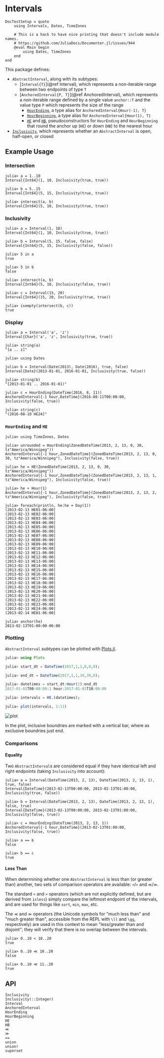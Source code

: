 # Intervals

```@meta
DocTestSetup = quote
    using Intervals, Dates, TimeZones

    # This is a hack to have nice printing that doesn't include module names.
    # https://github.com/JuliaDocs/Documenter.jl/issues/944
    @eval Main begin
        using Dates, TimeZones
    end
end
```

This package defines:
* `AbstractInterval`, along with its subtypes:
  * [`Interval{T}`](@ref Interval), which represents a non-iterable range between two endpoints of type `T`
  * [`AnchoredInterval{P, T}`](@ref AnchoredInterval), which represents a non-iterable range defined by a single
    value `anchor::T` and the value type `P` which represents the size of the range
    * [`HourEnding`](@ref), a type alias for `AnchoredInterval{Hour(-1), T}`
    * [`HourBeginning`](@ref), a type alias for `AnchoredInterval{Hour(1), T}`
    * [`HE`](@ref) and [`HB`](@ref), pseudoconstructors for `HourEnding` and `HourBeginning` that round the
      anchor up (`HE`) or down (`HB`) to the nearest hour
* [`Inclusivity`](@ref), which represents whether an `AbstractInterval` is open, half-open, or
  closed

## Example Usage

### Intersection

```jldoctest
julia> a = 1..10
Interval{Int64}(1, 10, Inclusivity(true, true))

julia> b = 5..15
Interval{Int64}(5, 15, Inclusivity(true, true))

julia> intersect(a, b)
Interval{Int64}(5, 10, Inclusivity(true, true))
```

### Inclusivity

```jldoctest
julia> a = Interval(1, 10)
Interval{Int64}(1, 10, Inclusivity(true, true))

julia> b = Interval(5, 15, false, false)
Interval{Int64}(5, 15, Inclusivity(false, false))

julia> 5 in a
true

julia> 5 in b
false

julia> intersect(a, b)
Interval{Int64}(5, 10, Inclusivity(false, true))

julia> c = Interval(15, 20)
Interval{Int64}(15, 20, Inclusivity(true, true))

julia> isempty(intersect(b, c))
true
```

### Display

```jldoctest
julia> a = Interval('a', 'z')
Interval{Char}('a', 'z', Inclusivity(true, true))

julia> string(a)
"[a .. z]"

julia> using Dates

julia> b = Interval(Date(2013), Date(2016), true, false)
Interval{Date}(2013-01-01, 2016-01-01, Inclusivity(true, false))

julia> string(b)
"[2013-01-01 .. 2016-01-01)"

julia> c = HourEnding(DateTime(2016, 8, 11))
AnchoredInterval{-1 hour,DateTime}(2016-08-11T00:00:00, Inclusivity(false, true))

julia> string(c)
"(2016-08-10 HE24]"
```

### `HourEnding` and `HE`

```jldoctest
julia> using TimeZones, Dates

julia> unrounded = HourEnding(ZonedDateTime(2013, 2, 13, 0, 30, tz"America/Winnipeg"))
AnchoredInterval{-1 hour,ZonedDateTime}(ZonedDateTime(2013, 2, 13, 0, 30, tz"America/Winnipeg"), Inclusivity(false, true))

julia> he = HE(ZonedDateTime(2013, 2, 13, 0, 30, tz"America/Winnipeg"))
AnchoredInterval{-1 hour,ZonedDateTime}(ZonedDateTime(2013, 2, 13, 1, tz"America/Winnipeg"), Inclusivity(false, true))

julia> he + Hour(1)
AnchoredInterval{-1 hour,ZonedDateTime}(ZonedDateTime(2013, 2, 13, 2, tz"America/Winnipeg"), Inclusivity(false, true))

julia> foreach(println, he:he + Day(1))
(2013-02-13 HE01-06:00]
(2013-02-13 HE02-06:00]
(2013-02-13 HE03-06:00]
(2013-02-13 HE04-06:00]
(2013-02-13 HE05-06:00]
(2013-02-13 HE06-06:00]
(2013-02-13 HE07-06:00]
(2013-02-13 HE08-06:00]
(2013-02-13 HE09-06:00]
(2013-02-13 HE10-06:00]
(2013-02-13 HE11-06:00]
(2013-02-13 HE12-06:00]
(2013-02-13 HE13-06:00]
(2013-02-13 HE14-06:00]
(2013-02-13 HE15-06:00]
(2013-02-13 HE16-06:00]
(2013-02-13 HE17-06:00]
(2013-02-13 HE18-06:00]
(2013-02-13 HE19-06:00]
(2013-02-13 HE20-06:00]
(2013-02-13 HE21-06:00]
(2013-02-13 HE22-06:00]
(2013-02-13 HE23-06:00]
(2013-02-13 HE24-06:00]
(2013-02-14 HE01-06:00]

julia> anchor(he)
2013-02-13T01:00:00-06:00
```

### Plotting
`AbstractInterval` subtypes can be plotted with [Plots.jl](https://github.com/JuliaPlots/Plots.jl).


```julia
julia> using Plots

julia> start_dt = DateTime(2017,1,1,0,0,0);

julia> end_dt = DateTime(2017,1,1,10,30,0);

julia> datetimes = start_dt:Hour(1):end_dt
2017-01-01T00:00:00:1 hour:2017-01-01T10:00:00

julia> intervals = HE.(datetimes);

julia> plot(intervals, 1:11)
```

![plot](../../test/references/HE.png)

In the plot, inclusive boundries are marked with a vertical bar, where as exclusive boundries just end.



### Comparisons

#### Equality

Two `AbstractInterval`s are considered equal if they have identical left and right
endpoints (taking `Inclusivity` into account):

```jldoctest
julia> a = Interval(DateTime(2013, 2, 13), DateTime(2013, 2, 13, 1), true, false)
Interval{DateTime}(2013-02-13T00:00:00, 2013-02-13T01:00:00, Inclusivity(true, false))

julia> b = Interval(DateTime(2013, 2, 13), DateTime(2013, 2, 13, 1), false, true)
Interval{DateTime}(2013-02-13T00:00:00, 2013-02-13T01:00:00, Inclusivity(false, true))

julia> c = HourEnding(DateTime(2013, 2, 13, 1))
AnchoredInterval{-1 hour,DateTime}(2013-02-13T01:00:00, Inclusivity(false, true))

julia> a == b
false

julia> b == c
true
```

#### Less Than

When determining whether one `AbstractInterval` is less than (or greater than) another, two
sets of comparison operators are available: `<`/`>` and `≪`/`≫`.

The standard `<` and `>` operators (which are not explicitly defined, but are derived from
`isless`) simply compare the leftmost endpoint of the intervals, and are used for things
like `sort`, `min`, `max`, etc.

The `≪` and `≫` operators (the Unicode symbols for "much less than" and "much greater than",
accessible from the REPL with `\ll` and `\gg`, respectively) are used in this context to
mean "less/greater than and disjoint"; they will verify that there is no overlap between
the intervals.

```jldoctest
julia> 0..10 < 10..20
true

julia> 0..10 ≪ 10..20
false

julia> 0..10 ≪ 11..20
true
```

## API

```@docs
Inclusivity
Inclusivity(::Integer)
Interval
AnchoredInterval
HourEnding
HourBeginning
HE
HB
≪
≫
==
union
union!
superset
```

